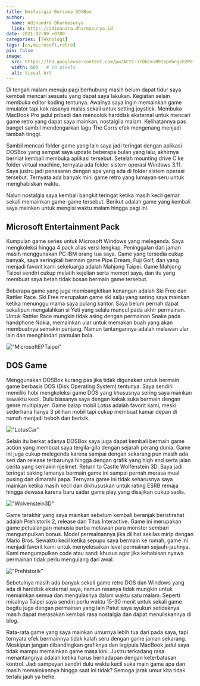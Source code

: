 ```yaml
---
title: Nostaslgia Bersama DOSBox
author:
  name: Adinandra Dharmasurya
  link: https://adinandra.dharmasurya.id
date: 2021-02-09 +0700
categories: [Teknologi]
tags: [os,microsoft,retro]
pin: false
image:
  src: https://lh3.googleusercontent.com/pw/ACtC-3cObCmiN91apehngsh2PeTtIRpuSknPSNsceB1QezUc1S7G9dN7msSb8hVu4pabbY4of0WNmzv2TS__ggeaXgzu8e5LYcIdGi-7WmHrfY8dlqyCyS2B9iHZzI467A8OcroSMc3hfc0idUJv_uy7gwemxA=w1103-h689-no?authuser=0
  width: 600   # in pixels
  alt: Visual Art
---
```


Di tengah malam menuju pagi berhubung masih belum dapat tidur saya kembali mencari sesuatu yang dapat saya lakukan. Kegiatan selain membuka editor koding tentunya. Awalnya saya ingin memainkan game emulator tapi kok rasanya malas sekali untuk setting joystick. Membuka MacBook Pro jadul pribadi dan mencolok harddisk eksternal untuk mencari game retro yang dapat saya mainkan, nostalgila malam. Kelihatannya pas banget sambil mendengarkan lagu The Corrs efek mengenang menjadi tambah tinggi.

Sambil mencari folder game yang lain saya jadi teringat dengan aplikasi DOSBox yang sempat saya update beberapa bulan yang lalu, akhirnya berniat kembali membuka aplikasi tersebut. Setelah mounting drive C ke folder virtual machine, ternyata ada folder sistem operasi Windows 3.11. Saya justru jadi penasaran dengan apa yang ada di folder sistem operasi tersebut. Ternyata ada banyak mini game retro yang lumayan seru untuk menghabiskan waktu.

Naluri nostalgia saya kembali bangkit teringat ketika masih kecil gemar sekali memainkan game-game tersebut. Berikut adalah game yang kembali saya mainkan untuk mengisi waktu malam hingga pagi ini.

## Microsoft Entertainment Pack

Kumpulan game series untuk Microsoft Windows yang melegenda. Saya mengkoleksi hingga 4 pack alias versi lengkap. Peninggalan dari jaman masih menggunakan PC IBM orang tua saya. Game yang tersedia cukup banyak, saya seringkali bermain game Pipe Dream, Fuji Golf, dan yang menjadi favorit kami sekeluarga adalah Mahjong Taipei. Game Mahjong Taipei sendiri cukup melatih kejelian serta memori saya, dan itu yang membuat saya betah tidak bosan bermain game tersebut.

Beberapa game yang juga membangkitkan kenangan adalah Ski Free dan Rattler Race. Ski Free merupakan game ski salju yang sering saya mainkan ketika menunggu mama saya pulang kantor. Saya belum pernah dapat sekalipun mengalahkan si Yeti yang selalu muncul pada akhir permainan. Untuk Rattler Race mungkin tidak asing dengan permainan Snake pada handphone Nokia, memainkan ular untuk memakan buah yang akan membuatnya semakin panjang. Namun tantangannya adalah melawan ular lain dan menghindari pantulan bola.

!["MicrosoftEPTaipei"](https://lh3.googleusercontent.com/pw/ACtC-3cM832Qc2MitVi5B27AmqcG7dDfEhBo8wt6cCjKwzK24RTkmnSYjHqQekzxXspwIXA2nY3xal2PmuIKd3ChKpKt4AZyX3-bh05RA2BAYFyKbdnFruczeJk0dZXPJYAenqrGjXF3eLR5fs4f7fOMp8qaPQ=w920-h575-no?authuser=0 "Microsoft Entertainment Pack - Taipei")

## DOS Game

Menggunakan DOSBox kurang pas jika tidak digunakan untuk bermain game berbasis DOS (Disk Operating System) tentunya. Saya sendiri memiliki hobi mengkoleksi game DOS yang khususnya sering saya mainkan sewaktu kecil. Dulu biasanya saya dengan kakak suka bermain dengan genre multiplayer. Game balap mobil Lotus adalah favorit kami, meski sederhana hanya 3 pilihan mobil tapi cukup membuat kamar depan di rumah menjadi heboh dan berisik.

!["LotusCar"](https://lh3.googleusercontent.com/pw/ACtC-3eljT7t-aBnm1LigVGivmjKt0dx5_gLD-UTebWCH0CHG7M6Hbiyn2u7CgVxmUxjtMrIN6Tr2IGZKEEyvumgie1whfEpmF6IrETJUU6w5eluiV6UKce0AK_a1Z7oxTRb2hTtV8t9relnvWRBKT_VazDjmQ=w920-h575-no?authuser=0 "Lotus Car")

Selain itu berkat adanya DOSBox saya juga dapat kembali bermain game action yang membuat saya tergila-gila dengan sejarah perang dunia. Game ini juga cukup melegenda karena sampai dengan sekarang pun masih ada seri dan release terbarunya hingga dengan grafik yang high end serta jalan cerita yang semakin njelimet. Return to Castle Wolfenstein 3D. Saya jadi teringat saking lamanya bermain game ini sampai pernah merasa mual pusing dan dimarahi papa. Ternyata game ini tidak seharusnya saya mainkan ketika masih kecil dan dikhususkan untuk rating ESRB remaja hingga dewasa karena baru sadar game play yang disajikan cukup sadis.

!["Wolvenstein3D"](https://lh3.googleusercontent.com/pw/ACtC-3dymaJBt7dvw7JHSjms75YAIOIVux-hDAXAw5efwJRksL5ozwwlq86Me-0e4nRoPIDIL0Fg1r-XN97n_-asCqfaYzeVmO21h4kYJCCVq_GHkGWZ_bFAnWPcWdT0E_UVqJ4Y4OHFoNi_lQ3mCG2mdhPX7Q=w1103-h689-no?authuser=0 "Wolvenstein 3D")

Game terakhir yang saya mainkan sebelum kembali beranjak beristirahat adalah Prehistorik 2, release dari Titus Interactive. Game ini merupakan game petualangan manusia purba melawan para monster sembari mengumpulkan bonus. Model permainannya jika dilihat sekilas mirip dengan Mario Bros. Sewaktu kecil ketika sepupu saya bermain ke rumah, game ini menjadi favorit kami untuk menyelesaikan level permainan sejauh-jauhnya. Kami mengumpulkan code atau sandi khusus agar jika kehabisan nyawa permainan tidak perlu mengulang dari awal.

!["Prehistorik"](https://lh3.googleusercontent.com/pw/ACtC-3eNaMarx_VEFNcvxnfhuRXvDphHK6D4pHJiulhrnMvAJwMwNTDTixe7yt2RaUTcjS93IX3AKGQNtmpoL2Sboa67Boi9tKr4WNlUgzSFBvBAoVnRP1IYa6OWLOz5BWy0jzXsRBjTxVuN0znyULx3En9GFQ=w720-h540-no?authuser=0 "Prehistorik")

Sebetulnya masih ada banyak sekali game retro DOS dan Windows yang ada di harddisk eksternal saya, namun rasanya tidak mungkin untuk memainkan semua dan mengulasnya dalam waktu satu malam. Seperti misalnya Taipei saya sendiri perlu waktu 15-30 menit untuk sekali game begitu juga dengan permainan yang lain Patut saya syukuri setidaknya masih dapat merasakan kembali rasa nostalgia dan dapat menuliskannya di blog.

Rata-rata game yang saya mainkan umurnya lebih tua dari pada saya, tapi ternyata efek bermainnya tidak kalah seru dengan game jaman sekarang. Meskipun jangan dibandingkan grafiknya dan lagipula MacBook jadul saya tidak mampu memainkan game masa kini. Justru terkadang rasa menantangnya adalah ketika harus berhadapan dengan keterbatasan kontrol. Jadi sampeyan sendiri dulu waktu kecil suka main game apa dan masih memainkannya hingga saat ini tidak? Semoga jarak umur kita tidak terlalu jauh ya hehe.


